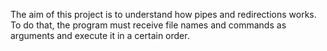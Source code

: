 <a> The aim of this project is to understand how pipes and redirections works. To do that, the program must receive file names and commands as arguments and execute it in a certain order. </a>
